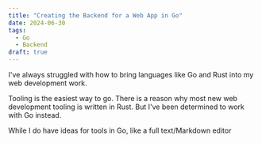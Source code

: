 ```yaml
---
title: "Creating the Backend for a Web App in Go"
date: 2024-06-30
tags:
  - Go
  - Backend
draft: true
---
```


I've always struggled with how to bring languages like Go and Rust into my web development work.

Tooling is the easiest way to go. There is a reason why most new web development tooling is written in Rust. But I've been determined to work with Go instead.

While I do have ideas for tools in Go, like a full text/Markdown editor
